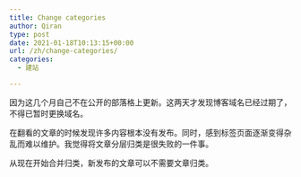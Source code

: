 ```yaml
---
title: Change categories
author: Qiran
type: post
date: 2021-01-18T10:13:15+00:00
url: /zh/change-categories/
categories:
  - 建站

---
```

因为这几个月自己不在公开的部落格上更新。这两天才发现博客域名已经过期了，不得已暂时更换域名。

在翻看的文章的时候发现许多内容根本没有发布。同时，感到标签页面逐渐变得杂乱而难以维护。我觉得将文章分层归类是很失败的一件事。 

从现在开始合并归类，新发布的文章可以不需要文章归类。